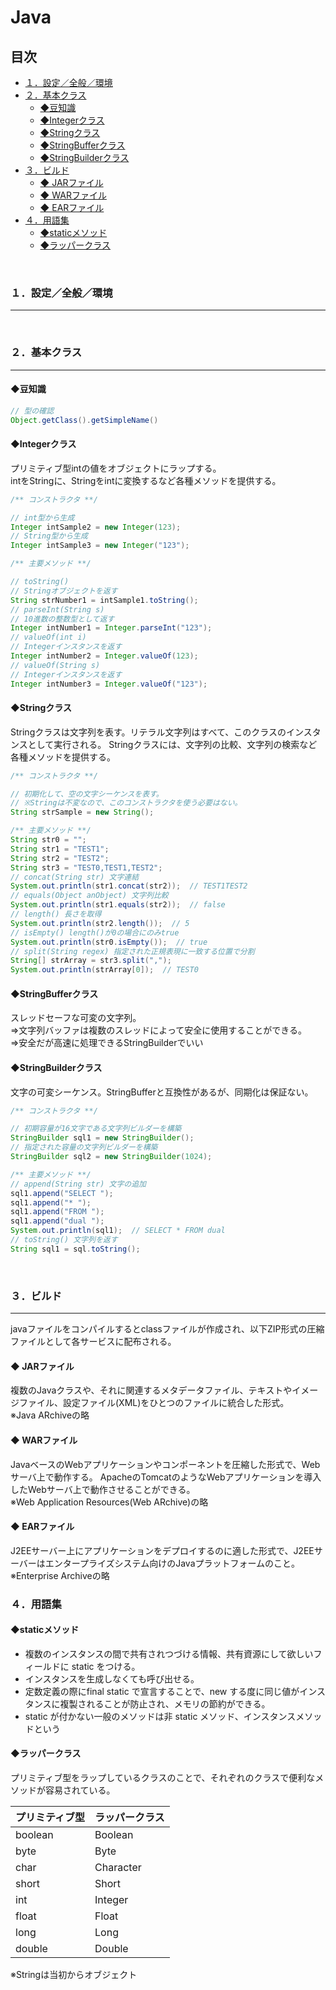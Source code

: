 # Java

## 目次
<!-- TOC -->

- [１．設定／全般／環境](#１．設定／全般／環境)
- [２．基本クラス](#２．基本クラス)
    - [◆豆知識](#◆豆知識)
    - [◆Integerクラス](#◆integerクラス)
    - [◆Stringクラス](#◆stringクラス)
    - [◆StringBufferクラス](#◆stringbufferクラス)
    - [◆StringBuilderクラス](#◆stringbuilderクラス)
- [３．ビルド](#３．ビルド)
    - [◆ JARファイル](#◆-jarファイル)
    - [◆ WARファイル](#◆-warファイル)
    - [◆ EARファイル](#◆-earファイル)
- [４．用語集](#４．用語集)
    - [◆staticメソッド](#◆staticメソッド)
    - [◆ラッパークラス](#◆ラッパークラス)

<!-- /TOC -->
<br>

<a id="markdown-１．設定／全般／環境" name="１．設定／全般／環境"></a>
### １．設定／全般／環境
---

<br>

<a id="markdown-２．基本クラス" name="２．基本クラス"></a>
### ２．基本クラス
---

<a id="markdown-◆豆知識" name="◆豆知識"></a>
#### ◆豆知識
```java
// 型の確認
Object.getClass().getSimpleName()

```

<a id="markdown-◆integerクラス" name="◆integerクラス"></a>
#### ◆Integerクラス  
プリミティブ型intの値をオブジェクトにラップする。  
intをStringに、Stringをintに変換するなど各種メソッドを提供する。

```java
/** コンストラクタ **/

// int型から生成
Integer intSample2 = new Integer(123);
// String型から生成
Integer intSample3 = new Integer("123");

/** 主要メソッド **/

// toString()
// Stringオブジェクトを返す
String strNumber1 = intSample1.toString();
// parseInt(String s)
// 10進数の整数型として返す
Integer intNumber1 = Integer.parseInt("123");
// valueOf(int i)
// Integerインスタンスを返す
Integer intNumber2 = Integer.valueOf(123);
// valueOf(String s)
// Integerインスタンスを返す
Integer intNumber3 = Integer.valueOf("123");
```

<a id="markdown-◆stringクラス" name="◆stringクラス"></a>
#### ◆Stringクラス  
Stringクラスは文字列を表す。リテラル文字列はすべて、このクラスのインスタンスとして実行される。
Stringクラスには、文字列の比較、文字列の検索など各種メソッドを提供する。

```java
/** コンストラクタ **/

// 初期化して、空の文字シーケンスを表す。
// ※Stringは不変なので、このコンストラクタを使う必要はない。
String strSample = new String();

/** 主要メソッド **/
String str0 = "";
String str1 = "TEST1";
String str2 = "TEST2";
String str3 = "TEST0,TEST1,TEST2";
// concat(String str) 文字連結
System.out.println(str1.concat(str2));  // TEST1TEST2
// equals(Object anObject) 文字列比較
System.out.println(str1.equals(str2));  // false
// length() 長さを取得
System.out.println(str2.length());  // 5
// isEmpty() length()が0の場合にのみtrue
System.out.println(str0.isEmpty());  // true
// split(String regex) 指定された正規表現に一致する位置で分割
String[] strArray = str3.split(",");
System.out.println(strArray[0]);  // TEST0
```

<a id="markdown-◆stringbufferクラス" name="◆stringbufferクラス"></a>
#### ◆StringBufferクラス  
スレッドセーフな可変の文字列。  
⇒文字列バッファは複数のスレッドによって安全に使用することができる。  
⇒安全だが高速に処理できるStringBuilderでいい

<a id="markdown-◆stringbuilderクラス" name="◆stringbuilderクラス"></a>
#### ◆StringBuilderクラス  
文字の可変シーケンス。StringBufferと互換性があるが、同期化は保証ない。

```java
/** コンストラクタ **/

// 初期容量が16文字である文字列ビルダーを構築
StringBuilder sql1 = new StringBuilder();
// 指定された容量の文字列ビルダーを構築
StringBuilder sql2 = new StringBuilder(1024);

/** 主要メソッド **/
// append(String str) 文字の追加
sql1.append("SELECT ");
sql1.append("* ");
sql1.append("FROM ");
sql1.append("dual ");
System.out.println(sql1);  // SELECT * FROM dual 
// toString() 文字列を返す
String sql1 = sql.toString();
```

<br>



<a id="markdown-３．ビルド" name="３．ビルド"></a>
### ３．ビルド
---
javaファイルをコンパイルするとclassファイルが作成され、以下ZIP形式の圧縮ファイルとして各サービスに配布される。
<a id="markdown-◆-jarファイル" name="◆-jarファイル"></a>
#### ◆ JARファイル
複数のJavaクラスや、それに関連するメタデータファイル、テキストやイメージファイル、設定ファイル(XML)をひとつのファイルに統合した形式。  
※Java ARchiveの略
<a id="markdown-◆-warファイル" name="◆-warファイル"></a>
#### ◆ WARファイル
JavaベースのWebアプリケーションやコンポーネントを圧縮した形式で、Webサーバ上で動作する。  ApacheのTomcatのようなWebアプリケーションを導入したWebサーバ上で動作させることができる。  
※Web Application Resources(Web ARchive)の略
<a id="markdown-◆-earファイル" name="◆-earファイル"></a>
#### ◆ EARファイル
J2EEサーバー上にアプリケーションをデプロイするのに適した形式で、J2EEサーバーはエンタープライズシステム向けのJavaプラットフォームのこと。  
※Enterprise Archiveの略

<a id="markdown-４．用語集" name="４．用語集"></a>
### ４．用語集
<a id="markdown-◆staticメソッド" name="◆staticメソッド"></a>
#### ◆staticメソッド
* 複数のインスタンスの間で共有されつづける情報、共有資源にして欲しいフィールドに static をつける。
* インスタンスを生成しなくても呼び出せる。  
* 定数定義の際にfinal static で宣言することで、new する度に同じ値がインスタンスに複製されることが防止され、メモリの節約ができる。
* static が付かない一般のメソッドは非 static メソッド、インスタンスメソッドという

<a id="markdown-◆ラッパークラス" name="◆ラッパークラス"></a>
#### ◆ラッパークラス
プリミティブ型をラップしているクラスのことで、それぞれのクラスで便利なメソッドが容易されている。

| プリミティブ型 | ラッパークラス |
| --- | --- |
| boolean | Boolean |
| byte | Byte |
| char | Character |
| short | Short |
| int | Integer |
| float | Float |
| long | Long |
| double | Double |  
※Stringは当初からオブジェクト

<br>
